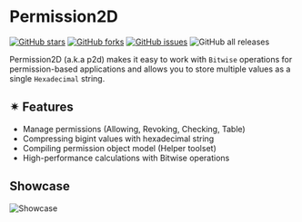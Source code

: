 # Permission2D

[![GitHub stars](https://img.shields.io/github/stars/lephn/p2d?style=plastic)](https://github.com/lephn/p2d/stargazers)
[![GitHub forks](https://img.shields.io/github/forks/lephn/p2d?style=plastic)](https://github.com/lephn/p2d/network)
[![GitHub issues](https://img.shields.io/github/issues/lephn/p2d?style=plastic)](https://github.com/lephn/p2d/issues)
![GitHub all releases](https://img.shields.io/github/downloads/lephn/p2d/total?style=plastic)

Permission2D (a.k.a p2d) makes it easy to work with `Bitwise` operations for
permission-based applications and allows you to store multiple values as a
single `Hexadecimal` string.

## ✴ Features

- Manage permissions (Allowing, Revoking, Checking, Table)
- Compressing bigint values with hexadecimal string
- Compiling permission object model (Helper toolset)
- High-performance calculations with Bitwise operations

## Showcase

![Showcase](doc/showcase.gif)
